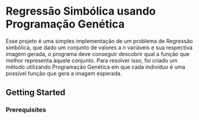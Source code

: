 # Regressão Simbólica usando Programação Genética
Esse projeto é uma simples implementação de um problema de Regressão simbólica, que dado um conjunto
de valores a n variáveis e sua respectiva imagem gerada, o programa deve conseguir descobrir qual a função
que melhor representa àquele conjunto. Para resolver isso, foi criado um método utilizando Programação Genética
em que cada indivíduo é uma possível função que gera a imagem esperada.

## Getting Started

### Prerequisites



